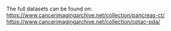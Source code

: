 The full datasets can be found on:  
https://www.cancerimagingarchive.net/collection/pancreas-ct/
https://www.cancerimagingarchive.net/collection/cptac-pda/
